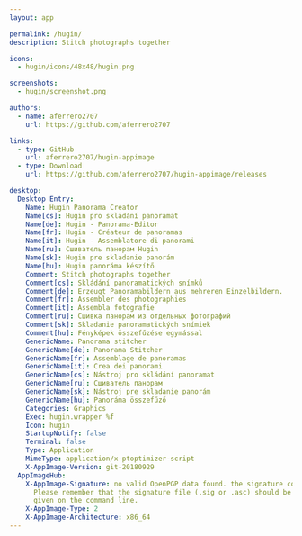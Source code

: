 ```yaml
---
layout: app

permalink: /hugin/
description: Stitch photographs together

icons:
  - hugin/icons/48x48/hugin.png

screenshots:
  - hugin/screenshot.png

authors:
  - name: aferrero2707
    url: https://github.com/aferrero2707

links:
  - type: GitHub
    url: aferrero2707/hugin-appimage
  - type: Download
    url: https://github.com/aferrero2707/hugin-appimage/releases

desktop:
  Desktop Entry:
    Name: Hugin Panorama Creator
    Name[cs]: Hugin pro skládání panoramat
    Name[de]: Hugin - Panorama-Editor
    Name[fr]: Hugin - Créateur de panoramas
    Name[it]: Hugin - Assemblatore di panorami
    Name[ru]: Сшиватель панорам Hugin
    Name[sk]: Hugin pre skladanie panorám
    Name[hu]: Hugin panoráma készítő
    Comment: Stitch photographs together
    Comment[cs]: Skládání panoramatických snímků
    Comment[de]: Erzeugt Panoramabildern aus mehreren Einzelbildern.
    Comment[fr]: Assembler des photographies
    Comment[it]: Assembla fotografie
    Comment[ru]: Сшивка панорам из отдельных фотографий
    Comment[sk]: Skladanie panoramatických snímiek
    Comment[hu]: Fényképek összefűzése egymással
    GenericName: Panorama stitcher
    GenericName[de]: Panorama Stitcher
    GenericName[fr]: Assemblage de panoramas
    GenericName[it]: Crea dei panorami
    GenericName[cs]: Nástroj pro skládání panoramat
    GenericName[ru]: Сшиватель панорам
    GenericName[sk]: Nástroj pre skladanie panorám
    GenericName[hu]: Panoráma összefűző
    Categories: Graphics
    Exec: hugin.wrapper %f
    Icon: hugin
    StartupNotify: false
    Terminal: false
    Type: Application
    MimeType: application/x-ptoptimizer-script
    X-AppImage-Version: git-20180929
  AppImageHub:
    X-AppImage-Signature: no valid OpenPGP data found. the signature could not be verified.
      Please remember that the signature file (.sig or .asc) should be the first file
      given on the command line.
    X-AppImage-Type: 2
    X-AppImage-Architecture: x86_64
---
```

